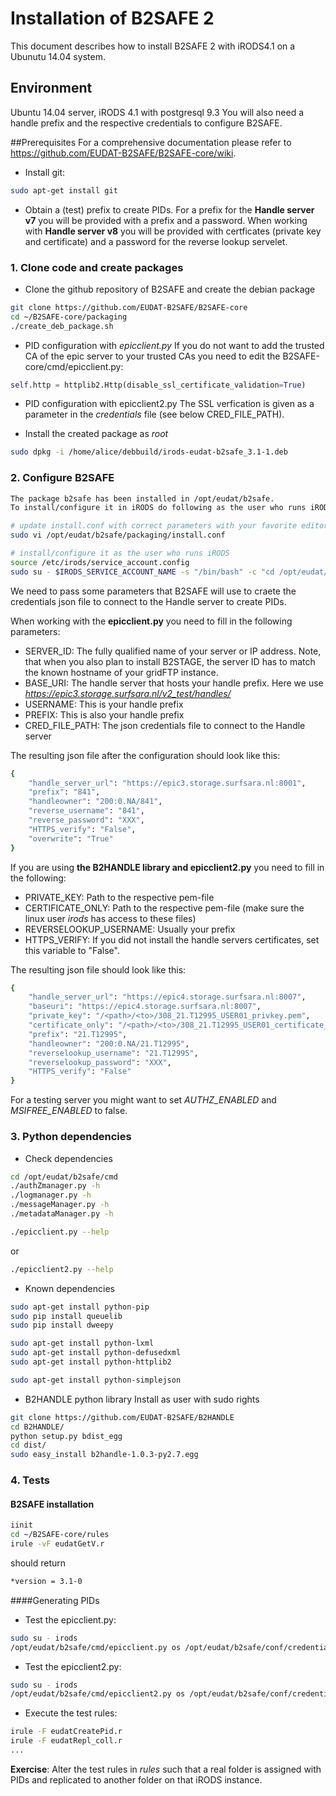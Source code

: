 # Installation of B2SAFE 2
This document describes how to install B2SAFE 2 with iRODS4.1 on a Ubunutu 14.04 system.

## Environment
Ubuntu 14.04 server, iRODS 4.1 with postgresql 9.3
You will also need a handle prefix and the respective credentials to configure B2SAFE.

##Prerequisites
For a comprehensive documentation please refer to https://github.com/EUDAT-B2SAFE/B2SAFE-core/wiki.

- Install git:
 ```sh
 sudo apt-get install git
 ```

- Obtain a (test) prefix to create PIDs. 
 For a prefix for the **Handle server v7** you will be provided with a prefix and a password. When working with **Handle server v8** you will be provided with certficates (private key and certificate) and a password for the reverse lookup servelet.
 
### 1. Clone code and create packages
- Clone the github repository of B2SAFE and create the debian package
 ```sh
 git clone https://github.com/EUDAT-B2SAFE/B2SAFE-core
 cd ~/B2SAFE-core/packaging
 ./create_deb_package.sh
 ```
- PID configuration with *epicclient.py*
If you do not want to add the trusted CA of the epic server to your trusted CAs you need to edit the B2SAFE-core/cmd/epicclient.py:

```py
self.http = httplib2.Http(disable_ssl_certificate_validation=True)
```

- PID configuration with epicclient2.py
The SSL verfication is given as a parameter in the *credentials* file (see below CRED_FILE_PATH).

- Install the created package as *root*
 ```sh
 sudo dpkg -i /home/alice/debbuild/irods-eudat-b2safe_3.1-1.deb
 ```
### 2. Configure B2SAFE
```sh
The package b2safe has been installed in /opt/eudat/b2safe.
To install/configure it in iRODS do following as the user who runs iRODS :

# update install.conf with correct parameters with your favorite editor
sudo vi /opt/eudat/b2safe/packaging/install.conf

# install/configure it as the user who runs iRODS
source /etc/irods/service_account.config
sudo su - $IRODS_SERVICE_ACCOUNT_NAME -s "/bin/bash" -c "cd /opt/eudat/b2safe/packaging/ ; ./install.sh"
```
We need to pass some parameters that B2SAFE will use to craete the credentials json file to connect to the Handle server to create PIDs.

When working with the **epicclient.py** you need to fill in the following parameters:
- SERVER_ID: The fully qualified name of your server or IP address. Note, that when you also plan to install B2STAGE, the server ID has to match the known hostname of your gridFTP instance.
- BASE_URI: The handle server that hosts your handle prefix. Here we use *https://epic3.storage.surfsara.nl/v2_test/handles/*
- USERNAME: This is your handle prefix
- PREFIX: This is also your handle prefix
- CRED_FILE_PATH: The json credentials file to connect to the Handle server

The resulting json file after the configuration should look like this:
```sh
{
    "handle_server_url": "https://epic3.storage.surfsara.nl:8001",
    "prefix": "841",
    "handleowner": "200:0.NA/841",
    "reverse_username": "841",
    "reverse_password": "XXX",
    "HTTPS_verify": "False",
    "overwrite": "True" 
}
```

If you are using **the B2HANDLE library and epicclient2.py** you need to fill in the following:
- PRIVATE_KEY: Path to the respective pem-file
- CERTIFICATE_ONLY: Path to the respective pem-file (make sure the linux user *irods* has access to these files)
- REVERSELOOKUP_USERNAME: Usually your prefix
- HTTPS_VERIFY: If you did not install the handle servers certificates, set this variable to "False".

The resulting json file should look like this:
```sh
{
    "handle_server_url": "https://epic4.storage.surfsara.nl:8007",
    "baseuri": "https://epic4.storage.surfsara.nl:8007",
    "private_key": "/<path>/<to>/308_21.T12995_USER01_privkey.pem",
    "certificate_only": "/<path>/<to>/308_21.T12995_USER01_certificate_only.pem",
    "prefix": "21.T12995",
    "handleowner": "200:0.NA/21.T12995",
    "reverselookup_username": "21.T12995",
    "reverselookup_password": "XXX",
    "HTTPS_verify": "False"
}
```

For a testing server you might want to set *AUTHZ_ENABLED* and *MSIFREE_ENABLED* to false.

### 3. Python dependencies
- Check dependencies
 ```sh
 cd /opt/eudat/b2safe/cmd
 ./authZmanager.py -h
 ./logmanager.py -h
 ./messageManager.py -h
 ./metadataManager.py -h
 ```
 ```sh
 ./epicclient.py --help
 ```
 or
 ```sh
 ./epicclient2.py --help
 ```


- Known dependencies
 ```sh
 sudo apt-get install python-pip
 sudo pip install queuelib
 sudo pip install dweepy

 sudo apt-get install python-lxml
 sudo apt-get install python-defusedxml
 sudo apt-get install python-httplib2

 sudo apt-get install python-simplejson
 ```
- B2HANDLE python library
 Install as user with sudo rights
 ```sh
 git clone https://github.com/EUDAT-B2SAFE/B2HANDLE
 cd B2HANDLE/
 python setup.py bdist_egg
 cd dist/
 sudo easy_install b2handle-1.0.3-py2.7.egg
 ```

### 4. Tests
#### B2SAFE installation
```sh
iinit
cd ~/B2SAFE-core/rules
irule -vF eudatGetV.r
```
 should return
```sh
*version = 3.1-0
```

####Generating PIDs
- Test the epicclient.py:
 ```sh
 sudo su - irods
 /opt/eudat/b2safe/cmd/epicclient.py os /opt/eudat/b2safe/conf/credentials create www.test.com
 ```
- Test the epicclient2.py:
 ```sh
 sudo su - irods
 /opt/eudat/b2safe/cmd/epicclient2.py os /opt/eudat/b2safe/conf/credentials create www.test.com
 ```
 
- Execute the test rules:
 ```sh
 irule -F eudatCreatePid.r
 irule -F eudatRepl_coll.r
 ...
 ```
 
 **Exercise**:
 Alter the test rules in *rules* such that a real folder is assigned with PIDs and replicated to another folder on that iRODS instance. 
 
